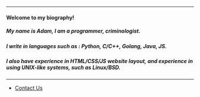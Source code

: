 ____
#### Welcome to my biography! 
##### My name is Adam, I am a programmer, criminologist.
##### I write in languages ​​such as : Python, C/C++, Golang, Java, JS. 
##### I also have experience in HTML/CSS/JS website layout, and experience in using UNIX-like systems, such as Linux/BSD.
____

- [Contact Us](https://sqorder.github.io/)
